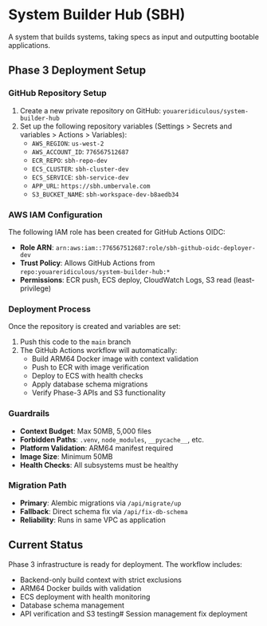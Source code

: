 # System Builder Hub (SBH)

A system that builds systems, taking specs as input and outputting bootable applications.

## Phase 3 Deployment Setup

### GitHub Repository Setup

1. Create a new private repository on GitHub: `youareridiculous/system-builder-hub`
2. Set up the following repository variables (Settings > Secrets and variables > Actions > Variables):
   - `AWS_REGION`: `us-west-2`
   - `AWS_ACCOUNT_ID`: `776567512687`
   - `ECR_REPO`: `sbh-repo-dev`
   - `ECS_CLUSTER`: `sbh-cluster-dev`
   - `ECS_SERVICE`: `sbh-service-dev`
   - `APP_URL`: `https://sbh.umbervale.com`
   - `S3_BUCKET_NAME`: `sbh-workspace-dev-b8aedb34`

### AWS IAM Configuration

The following IAM role has been created for GitHub Actions OIDC:

- **Role ARN**: `arn:aws:iam::776567512687:role/sbh-github-oidc-deployer-dev`
- **Trust Policy**: Allows GitHub Actions from `repo:youareridiculous/system-builder-hub:*`
- **Permissions**: ECR push, ECS deploy, CloudWatch Logs, S3 read (least-privilege)

### Deployment Process

Once the repository is created and variables are set:

1. Push this code to the `main` branch
2. The GitHub Actions workflow will automatically:
   - Build ARM64 Docker image with context validation
   - Push to ECR with image verification
   - Deploy to ECS with health checks
   - Apply database schema migrations
   - Verify Phase-3 APIs and S3 functionality

### Guardrails

- **Context Budget**: Max 50MB, 5,000 files
- **Forbidden Paths**: `.venv`, `node_modules`, `__pycache__`, etc.
- **Platform Validation**: ARM64 manifest required
- **Image Size**: Minimum 50MB
- **Health Checks**: All subsystems must be healthy

### Migration Path

- **Primary**: Alembic migrations via `/api/migrate/up`
- **Fallback**: Direct schema fix via `/api/fix-db-schema`
- **Reliability**: Runs in same VPC as application

## Current Status

Phase 3 infrastructure is ready for deployment. The workflow includes:
- Backend-only build context with strict exclusions
- ARM64 Docker builds with validation
- ECS deployment with health monitoring
- Database schema management
- API verification and S3 testing# Session management fix deployment

